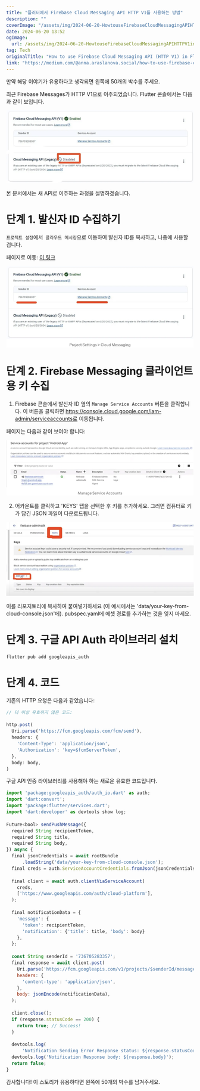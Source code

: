 ```yaml
---
title: "플러터에서 Firebase Cloud Messaging API HTTP V1를 사용하는 방법"
description: ""
coverImage: "/assets/img/2024-06-20-HowtouseFirebaseCloudMessagingAPIHTTPV1inFlutter_0.png"
date: 2024-06-20 13:52
ogImage:
  url: /assets/img/2024-06-20-HowtouseFirebaseCloudMessagingAPIHTTPV1inFlutter_0.png
tag: Tech
originalTitle: "How to use Firebase Cloud Messaging API (HTTP V1) in Flutter"
link: "https://medium.com/@anna.araslanova.social/how-to-use-firebase-cloud-messaging-api-http-v1-in-flutter-3f23b49d3a51"
---
```


만약 해당 이야기가 유용하다고 생각되면 왼쪽에 50개의 박수를 주세요.

최근 Firebase Messages가 HTTP V1으로 이주되었습니다. Flutter 콘솔에서는 다음과 같이 보입니다.

![image](/assets/img/2024-06-20-HowtouseFirebaseCloudMessagingAPIHTTPV1inFlutter_0.png)

본 문서에서는 새 API로 이주하는 과정을 설명하겠습니다.

<div class="content-ad"></div>

# 단계 1. 발신자 ID 수집하기

`프로젝트 설정`에서` 클라우드 메시징`으로 이동하여 발신자 ID를 복사하고, 나중에 사용할 겁니다.

페이지로 이동: [이 링크](https://console.firebase.google.com/u/0/project/PROJECT_NAME/settings/cloudmessaging)

![이미지](/assets/img/2024-06-20-HowtouseFirebaseCloudMessagingAPIHTTPV1inFlutter_1.png)

<div class="content-ad"></div>

# 단계 2. Firebase Messaging 클라이언트용 키 수집

1. Firebase 콘솔에서 발신자 ID 옆의 `Manage Service Accounts` 버튼을 클릭합니다. 이 버튼을 클릭하면 https://console.cloud.google.com/iam-admin/serviceaccounts로 이동됩니다.

페이지는 다음과 같이 보여야 합니다:

![이미지](/assets/img/2024-06-20-HowtouseFirebaseCloudMessagingAPIHTTPV1inFlutter_2.png)

<div class="content-ad"></div>

2. 어카운트를 클릭하고 'KEYS' 탭을 선택한 후 키를 추가하세요. 그러면 컴퓨터로 키가 담긴 JSON 파일이 다운로드됩니다.

![이미지](/assets/img/2024-06-20-HowtouseFirebaseCloudMessagingAPIHTTPV1inFlutter_3.png)

이를 리포지토리에 복사하여 붙여넣기하세요 (이 예시에서는 'data/your-key-from-cloud-console.json'에). pubspec.yaml에 에셋 경로를 추가하는 것을 잊지 마세요.

# 단계 3. 구글 API Auth 라이브러리 설치

<div class="content-ad"></div>

```js
flutter pub add googleapis_auth
```

# 단계 4. 코드

기존의 HTTP 요청은 다음과 같았습니다:

```js
// 더 이상 유효하지 않은 코드:

http.post(
  Uri.parse('https://fcm.googleapis.com/fcm/send'),
  headers: {
    'Content-Type': 'application/json',
    'Authorization': 'key=$fcmServerToken',
  },
  body: body,
)
```

<div class="content-ad"></div>

구글 API 인증 라이브러리를 사용해야 하는 새로운 유효한 코드입니다.

```js
import 'package:googleapis_auth/auth_io.dart' as auth;
import 'dart:convert';
import 'package:flutter/services.dart';
import 'dart:developer' as devtools show log;

Future<bool> sendPushMessage({
  required String recipientToken,
  required String title,
  required String body,
}) async {
  final jsonCredentials = await rootBundle
      .loadString('data/your-key-from-cloud-console.json');
  final creds = auth.ServiceAccountCredentials.fromJson(jsonCredentials);

  final client = await auth.clientViaServiceAccount(
    creds,
    ['https://www.googleapis.com/auth/cloud-platform'],
  );

  final notificationData = {
    'message': {
      'token': recipientToken,
      'notification': {'title': title, 'body': body}
    },
  };

  const String senderId = '736705283357';
  final response = await client.post(
    Uri.parse('https://fcm.googleapis.com/v1/projects/$senderId/messages:send'),
    headers: {
      'content-type': 'application/json',
    },
    body: jsonEncode(notificationData),
  );

  client.close();
  if (response.statusCode == 200) {
    return true; // Success!
  }

  devtools.log(
      'Notification Sending Error Response status: ${response.statusCode}');
  devtools.log('Notification Response body: ${response.body}');
  return false;
}
```

감사합니다! 이 스토리가 유용하다면 왼쪽에 50개의 박수를 남겨주세요.
